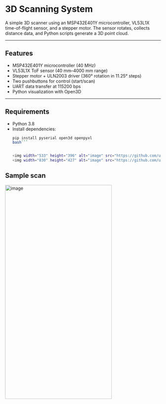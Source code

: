# 3D Scanning System  

A simple 3D scanner using an MSP432E401Y microcontroller, VL53L1X time-of-flight sensor, and a stepper motor. The sensor rotates, collects distance data, and Python scripts generate a 3D point cloud.  

---

## Features  

- MSP432E401Y microcontroller (40 MHz)  
- VL53L1X ToF sensor (40 mm–4000 mm range)  
- Stepper motor + ULN2003 driver (360° rotation in 11.25° steps)  
- Two pushbuttons for control (start/scan)  
- UART data transfer at 115200 bps  
- Python visualization with Open3D  

---

## Requirements  

- Python 3.8  
- Install dependencies:  
  ```bash
  pip install pyserial open3d openpyxl
  bash```
  

  <img width="533" height="396" alt="image" src="https://github.com/user-attachments/assets/7ce85ee0-2f90-4109-b112-e448dfd109a8" />
  <img width="830" height="427" alt="image" src="https://github.com/user-attachments/assets/9790b3e8-d14c-4580-9290-7d788ea6b208" />
## Sample scan
  <img width="345" height="693" alt="image" src="https://github.com/user-attachments/assets/32d36a70-1a57-4165-b580-f12338823176" />



